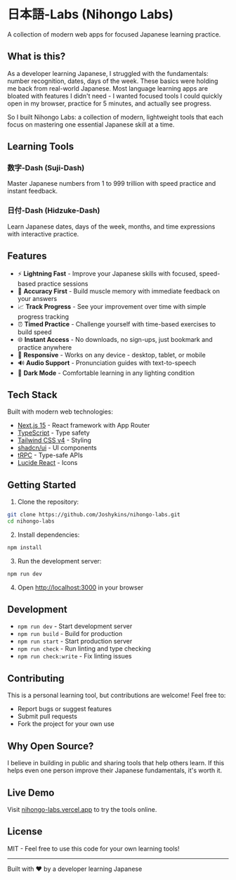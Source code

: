 # 日本語-Labs (Nihongo Labs)

A collection of modern web apps for focused Japanese learning practice.

## What is this?

As a developer learning Japanese, I struggled with the fundamentals: number recognition, dates, days of the week. These basics were holding me back from real-world Japanese. Most language learning apps are bloated with features I didn't need - I wanted focused tools I could quickly open in my browser, practice for 5 minutes, and actually see progress.

So I built Nihongo Labs: a collection of modern, lightweight tools that each focus on mastering one essential Japanese skill at a time.

## Learning Tools

### 数字-Dash (Suji-Dash)
Master Japanese numbers from 1 to 999 trillion with speed practice and instant feedback.

### 日付-Dash (Hidzuke-Dash)  
Learn Japanese dates, days of the week, months, and time expressions with interactive practice.

## Features

- ⚡ **Lightning Fast** - Improve your Japanese skills with focused, speed-based practice sessions
- 🎯 **Accuracy First** - Build muscle memory with immediate feedback on your answers  
- 📈 **Track Progress** - See your improvement over time with simple progress tracking
- ⏰ **Timed Practice** - Challenge yourself with time-based exercises to build speed
- 🌐 **Instant Access** - No downloads, no sign-ups, just bookmark and practice anywhere
- 📱 **Responsive** - Works on any device - desktop, tablet, or mobile
- 🔊 **Audio Support** - Pronunciation guides with text-to-speech
- 🌙 **Dark Mode** - Comfortable learning in any lighting condition

## Tech Stack

Built with modern web technologies:

- [Next.js 15](https://nextjs.org) - React framework with App Router
- [TypeScript](https://typescriptlang.org) - Type safety
- [Tailwind CSS v4](https://tailwindcss.com) - Styling
- [shadcn/ui](https://ui.shadcn.com) - UI components
- [tRPC](https://trpc.io) - Type-safe APIs
- [Lucide React](https://lucide.dev) - Icons

## Getting Started

1. Clone the repository:
```bash
git clone https://github.com/Joshykins/nihongo-labs.git
cd nihongo-labs
```

2. Install dependencies:
```bash
npm install
```

3. Run the development server:
```bash
npm run dev
```

4. Open [http://localhost:3000](http://localhost:3000) in your browser

## Development

- `npm run dev` - Start development server
- `npm run build` - Build for production
- `npm run start` - Start production server
- `npm run check` - Run linting and type checking
- `npm run check:write` - Fix linting issues

## Contributing

This is a personal learning tool, but contributions are welcome! Feel free to:

- Report bugs or suggest features
- Submit pull requests
- Fork the project for your own use

## Why Open Source?

I believe in building in public and sharing tools that help others learn. If this helps even one person improve their Japanese fundamentals, it's worth it.

## Live Demo

Visit [nihongo-labs.vercel.app](https://nihongo-labs.vercel.app) to try the tools online.

## License

MIT - Feel free to use this code for your own learning tools!

---

Built with ❤️ by a developer learning Japanese
